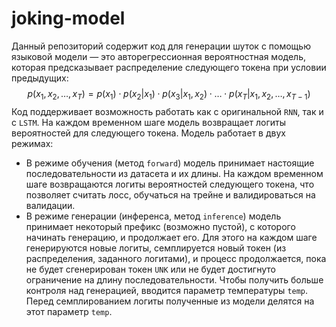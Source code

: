 # joking-model

Данный репозиторий содержит код для генерации шуток с помощью языковой модели — это авторегрессионная вероятностная модель, которая предсказывает распределение следующего токена при условии предыдущих:
$$p(x_1, x_2, \ldots, x_T) = p(x_1)\cdot p(x_2 | x_1)\cdot p(x_3 | x_1, x_2)\cdot \ldots \cdot p(x_T | x_1, x_2, \ldots, x_{T-1})$$
Код поддерживает возможность работать как с оригинальной `RNN`, так и c `LSTM`. На каждом временном шаге модель возвращает логиты вероятностей для следующего токена. Модель работает в двух режимах:
- В режиме обучения (метод `forward`) модель принимает настоящие последовательности из датасета и их длины. На каждом временном шаге возвращаются логиты вероятностей следующего токена, что позволяет считать лосс, обучаться на трейне и валидироваться на валидации.
- В режиме генерации (инференса, метод `inference`) модель принимает некоторый префикс (возможно пустой), с которого начинать генерацию, и продолжает его. Для этого на каждом шаге генерируются новые логиты, семплируется новый токен (из распределения, заданного логитами), и процесс продолжается, пока не будет сгенерирован токен `UNK` или не будет достигнуто ограничение на длину последовательности. Чтобы получить больше контроля над генерацией, вводится параметр температуры `temp`. Перед семплированием логиты полученные из модели делятся на этот параметр `temp`.
